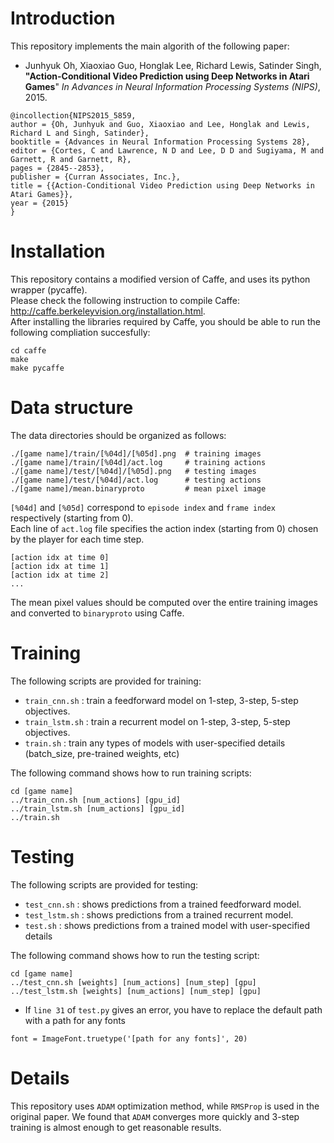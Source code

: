 # Introduction
This repository implements the main algorith of the following paper:
  * Junhyuk Oh, Xiaoxiao Guo, Honglak Lee, Richard Lewis, Satinder Singh, **"Action-Conditional Video Prediction using Deep Networks in Atari Games**"
    _In Advances in Neural Information Processing Systems (NIPS)_, 2015.

```
@incollection{NIPS2015_5859,
author = {Oh, Junhyuk and Guo, Xiaoxiao and Lee, Honglak and Lewis, Richard L and Singh, Satinder},
booktitle = {Advances in Neural Information Processing Systems 28},
editor = {Cortes, C and Lawrence, N D and Lee, D D and Sugiyama, M and Garnett, R and Garnett, R},
pages = {2845--2853},
publisher = {Curran Associates, Inc.},
title = {{Action-Conditional Video Prediction using Deep Networks in Atari Games}},
year = {2015}
}
```

# Installation
This repository contains a modified version of Caffe, and uses its python wrapper (pycaffe). <br />
Please check the following instruction to compile Caffe:
http://caffe.berkeleyvision.org/installation.html. <br />
After installing the libraries required by Caffe, you should be able to run the following compliation succesfully:

```
cd caffe
make
make pycaffe
```

# Data structure
The data directories should be organized as follows:
```
./[game name]/train/[%04d]/[%05d].png  # training images
./[game name]/train/[%04d]/act.log     # training actions
./[game name]/test/[%04d]/[%05d].png   # testing images
./[game name]/test/[%04d]/act.log      # testing actions
./[game name]/mean.binaryproto         # mean pixel image
```
`[%04d]` and `[%05d]` correspond to `episode index` and `frame index` respectively (starting from 0). <br />
Each line of `act.log` file specifies the action index (starting from 0) chosen by the player for each time step. <br />
```
[action idx at time 0]
[action idx at time 1]
[action idx at time 2]
...
```
The mean pixel values should be computed over the entire training images and converted to `binaryproto` using Caffe. <br />

# Training
The following scripts are provided for training:
  * `train_cnn.sh` : train a feedforward model on 1-step, 3-step, 5-step objectives.
  * `train_lstm.sh` : train a recurrent model on 1-step, 3-step, 5-step objectives.
  * `train.sh` : train any types of models with user-specified details (batch_size, pre-trained weights, etc)

The following command shows how to run training scripts:
```
cd [game name]
../train_cnn.sh [num_actions] [gpu_id]
../train_lstm.sh [num_actions] [gpu_id]
../train.sh 
```

# Testing
The following scripts are provided for testing:
  * `test_cnn.sh` : shows predictions from a trained feedforward model.
  * `test_lstm.sh` : shows predictions from a trained recurrent model.
  * `test.sh` : shows predictions from a trained model with user-specified details

The following command shows how to run the testing script:
```
cd [game name]
../test_cnn.sh [weights] [num_actions] [num_step] [gpu]
../test_lstm.sh [weights] [num_actions] [num_step] [gpu]
```

  * If `line 31` of `test.py` gives an error, you have to replace the default path with a path for any fonts
```
font = ImageFont.truetype('[path for any fonts]', 20)
```

# Details
This repository uses `ADAM` optimization method, while `RMSProp` is used in the original paper.
We found that `ADAM` converges more quickly and 3-step training is almost enough to get reasonable results.
